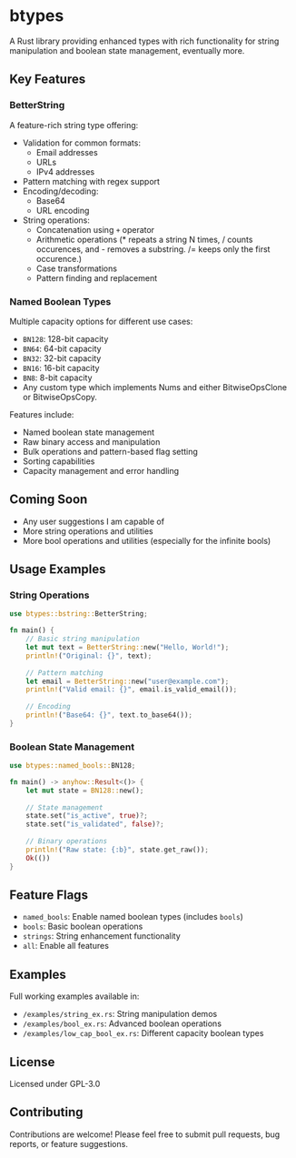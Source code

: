 # btypes

A Rust library providing enhanced types with rich functionality for string manipulation and boolean state management, eventually more.

## Key Features

### BetterString
A feature-rich string type offering:
- Validation for common formats:
  - Email addresses
  - URLs
  - IPv4 addresses
- Pattern matching with regex support
- Encoding/decoding:
  - Base64
  - URL encoding
- String operations:
  - Concatenation using `+` operator
  - Arithmetic operations (* repeats a string N times, / counts occurences, and - removes a substring. /= keeps only the first occurence.)
  - Case transformations
  - Pattern finding and replacement

### Named Boolean Types
Multiple capacity options for different use cases:
- `BN128`: 128-bit capacity
- `BN64`: 64-bit capacity
- `BN32`: 32-bit capacity
- `BN16`: 16-bit capacity
- `BN8`: 8-bit capacity
- Any custom type which implements Nums and either BitwiseOpsClone or BitwiseOpsCopy.

Features include:
- Named boolean state management
- Raw binary access and manipulation
- Bulk operations and pattern-based flag setting
- Sorting capabilities
- Capacity management and error handling

## Coming Soon
- Any user suggestions I am capable of
- More string operations and utilities
- More bool operations and utilities (especially for the infinite bools)

## Usage Examples

### String Operations
```rust
use btypes::bstring::BetterString;

fn main() {
    // Basic string manipulation
    let mut text = BetterString::new("Hello, World!");
    println!("Original: {}", text);
    
    // Pattern matching
    let email = BetterString::new("user@example.com");
    println!("Valid email: {}", email.is_valid_email());
    
    // Encoding
    println!("Base64: {}", text.to_base64());
}
```

### Boolean State Management
```rust
use btypes::named_bools::BN128;

fn main() -> anyhow::Result<()> {
    let mut state = BN128::new();
    
    // State management
    state.set("is_active", true)?;
    state.set("is_validated", false)?;
    
    // Binary operations
    println!("Raw state: {:b}", state.get_raw());
    Ok(())
}
```

## Feature Flags
- `named_bools`: Enable named boolean types (includes `bools`)
- `bools`: Basic boolean operations
- `strings`: String enhancement functionality
- `all`: Enable all features

## Examples
Full working examples available in:
- `/examples/string_ex.rs`: String manipulation demos
- `/examples/bool_ex.rs`: Advanced boolean operations
- `/examples/low_cap_bool_ex.rs`: Different capacity boolean types

## License
Licensed under GPL-3.0

## Contributing
Contributions are welcome! Please feel free to submit pull requests, bug reports, or feature suggestions.
